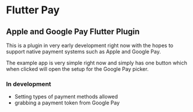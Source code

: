 # Flutter Pay

## Apple and Google Pay Flutter Plugin

This is a plugin in very early development right now with the hopes to support native payment systems such as Apple and Google Pay.

The example app is very simple right now and simply has one button which when clicked will open the setup for the Google Pay picker.

### In development

* Setting types of payment methods allowed
* grabbing a payment token from Google Pay
